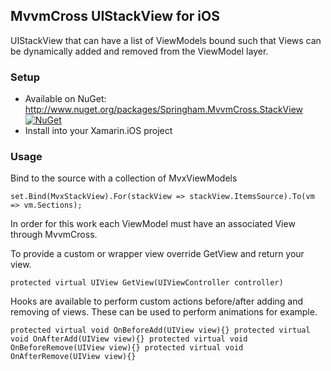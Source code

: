 ## MvvmCross UIStackView for iOS

UIStackView that can have a list of ViewModels bound such that Views can be dynamically added and removed from the ViewModel layer.

### Setup
* Available on NuGet: http://www.nuget.org/packages/Springham.MvvmCross.StackView  [![NuGet](https://img.shields.io/nuget/v/Springham.MvvmCross.StackView.svg?label=NuGet)](https://www.nuget.org/packages/Springham.MvvmCross.StackView/)
* Install into your Xamarin.iOS project

### Usage

Bind to the source with a collection of MvxViewModels

`set.Bind(MvxStackView).For(stackView => stackView.ItemsSource).To(vm => vm.Sections);`

In order for this work each ViewModel must have an associated View through MvvmCross.

To provide a custom or wrapper view override GetView and return your view.

`protected virtual UIView GetView(UIViewController controller)`

Hooks are available to perform custom actions before/after adding and removing of views. These can be used to perform animations for example.

`protected virtual void OnBeforeAdd(UIView view){}
 protected virtual void OnAfterAdd(UIView view){}
 protected virtual void OnBeforeRemove(UIView view){}
 protected virtual void OnAfterRemove(UIView view){}`
